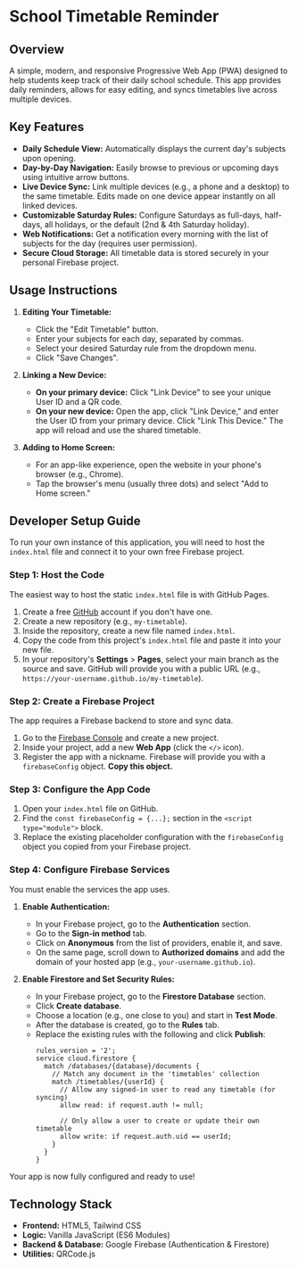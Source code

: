 # School Timetable Reminder

## Overview

A simple, modern, and responsive Progressive Web App (PWA) designed to help students keep track of their daily school schedule. This app provides daily reminders, allows for easy editing, and syncs timetables live across multiple devices.

## Key Features

-   **Daily Schedule View:** Automatically displays the current day's subjects upon opening.
-   **Day-by-Day Navigation:** Easily browse to previous or upcoming days using intuitive arrow buttons.
-   **Live Device Sync:** Link multiple devices (e.g., a phone and a desktop) to the same timetable. Edits made on one device appear instantly on all linked devices.
-   **Customizable Saturday Rules:** Configure Saturdays as full-days, half-days, all holidays, or the default (2nd & 4th Saturday holiday).
-   **Web Notifications:** Get a notification every morning with the list of subjects for the day (requires user permission).
-   **Secure Cloud Storage:** All timetable data is stored securely in your personal Firebase project.

## Usage Instructions

1.  **Editing Your Timetable:**
    -   Click the "Edit Timetable" button.
    -   Enter your subjects for each day, separated by commas.
    -   Select your desired Saturday rule from the dropdown menu.
    -   Click "Save Changes".

2.  **Linking a New Device:**
    -   **On your primary device:** Click "Link Device" to see your unique User ID and a QR code.
    -   **On your new device:** Open the app, click "Link Device," and enter the User ID from your primary device. Click "Link This Device." The app will reload and use the shared timetable.

3.  **Adding to Home Screen:**
    -   For an app-like experience, open the website in your phone's browser (e.g., Chrome).
    -   Tap the browser's menu (usually three dots) and select "Add to Home screen."

## Developer Setup Guide

To run your own instance of this application, you will need to host the `index.html` file and connect it to your own free Firebase project.

### Step 1: Host the Code

The easiest way to host the static `index.html` file is with GitHub Pages.

1.  Create a free [GitHub](https://github.com/) account if you don't have one.
2.  Create a new repository (e.g., `my-timetable`).
3.  Inside the repository, create a new file named `index.html`.
4.  Copy the code from this project's `index.html` file and paste it into your new file.
5.  In your repository's **Settings** > **Pages**, select your main branch as the source and save. GitHub will provide you with a public URL (e.g., `https://your-username.github.io/my-timetable`).

### Step 2: Create a Firebase Project

The app requires a Firebase backend to store and sync data.

1.  Go to the [Firebase Console](https://console.firebase.google.com/) and create a new project.
2.  Inside your project, add a new **Web App** (click the `</>` icon).
3.  Register the app with a nickname. Firebase will provide you with a `firebaseConfig` object. **Copy this object.**

### Step 3: Configure the App Code

1.  Open your `index.html` file on GitHub.
2.  Find the `const firebaseConfig = {...};` section in the `<script type="module">` block.
3.  Replace the existing placeholder configuration with the `firebaseConfig` object you copied from your Firebase project.

### Step 4: Configure Firebase Services

You must enable the services the app uses.

1.  **Enable Authentication:**
    -   In your Firebase project, go to the **Authentication** section.
    -   Go to the **Sign-in method** tab.
    -   Click on **Anonymous** from the list of providers, enable it, and save.
    -   On the same page, scroll down to **Authorized domains** and add the domain of your hosted app (e.g., `your-username.github.io`).

2.  **Enable Firestore and Set Security Rules:**
    -   In your Firebase project, go to the **Firestore Database** section.
    -   Click **Create database**.
    -   Choose a location (e.g., one close to you) and start in **Test Mode**.
    -   After the database is created, go to the **Rules** tab.
    -   Replace the existing rules with the following and click **Publish**:
        ```
        rules_version = '2';
        service cloud.firestore {
          match /databases/{database}/documents {
            // Match any document in the 'timetables' collection
            match /timetables/{userId} {
              // Allow any signed-in user to read any timetable (for syncing)
              allow read: if request.auth != null;
              
              // Only allow a user to create or update their own timetable
              allow write: if request.auth.uid == userId;
            }
          }
        }
        ```

Your app is now fully configured and ready to use!

## Technology Stack

-   **Frontend:** HTML5, Tailwind CSS
-   **Logic:** Vanilla JavaScript (ES6 Modules)
-   **Backend & Database:** Google Firebase (Authentication & Firestore)
-   **Utilities:** QRCode.js

